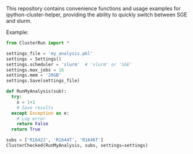 This repository contains convenience functions and usage examples for
ipython-cluster-helper, providing the ability to quickly switch between SGE and
slurm.

Example:
```python
from ClusterRun import *

settings_file = 'my_analysis.pkl'
settings = Settings()
settings.scheduler = 'slurm'  # 'slurm' or 'SGE'
settings.max_jobs = 16
settings.mem = '20GB'
settings.Save(settings_file)

def RunMyAnalysis(sub):
  try:
    x = 1+1
    # Save results
  except Exception as e:
    # Log error
    return False
  return True

subs = ['R1642J', 'R1644T', 'R1646T']
ClusterChecked(RunMyAnalysis, subs, settings=settings)
```

